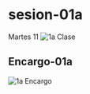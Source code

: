 # sesion-01a
Martes 11
![1a Clase](https://github.com/user-attachments/assets/64ae192c-436b-4611-9b1b-accd272d9b31)

## Encargo-01a
![1a Encargo](https://github.com/user-attachments/assets/1e0ebae3-5eae-4c3e-a58c-a03c19b17176)
